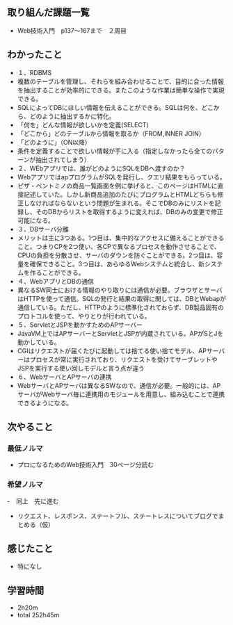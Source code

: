 ## 取り組んだ課題一覧
- Web技術入門　p137〜167まで　２周目
## わかったこと
- １、RDBMS
- 複数のテーブルを管理し、それらを組み合わせることで、目的に合った情報を抽出することが効率的にできる。またこのような作業は簡単な操作で実現できる。
- SQLによってDBにほしい情報を伝えることができる。SQLは何を、どこから、どのように抽出するかに特化。
- 「何を」どんな情報が欲しいかを定義(SELECT)
- 「どこから」どのテーブルから情報を取るか（FROM,INNER JOIN）
- 「どのように」（ON以降）
- 条件を定義することで欲しい情報が手に入る（指定しなかったら全てのパターンが抽出されてしまう）
- ２、WEbアプリでは、誰がどのようにSQLをDBへ渡すのか？
- WebアプリではapプログラムがSQLを発行し、クエリ結果をもらっている。
- ピザ・ペントミノの商品一覧画面を例に挙げると、このページはHTMLに直接記述していた。しかし新商品追加のたびにプログラムとHTMLどちらも修正しなければならないという問題が生まれる。そこでDBのみにリストを記録し、そのDBからリストを取得するように変えれば、DBのみの変更で修正可能になる。
- ３、DBサーバ分離
- メリットは主に3つある。1つ目は、集中的なアクセスに備えることができること。つまりCPを2つ使い、各CPで異なるプロセスを動作させることで、CPUの負担を分散させ、サーバのダウンを防ぐことができる。2つ目は、容量を確保できること。3つ目は、あらゆるWebシステムと統合し、新システムを作ることができる。
- ４、WebアプリとDBの通信
- 異なるSW同士における情報のやり取りには通信が必要。ブラウザとサーバはHTTPを使って通信。SQLの発行と結果の取得に関しては、DBとWebapが通信している。ただし、HTTPのように標準化されておらず、DB製品固有のプロトコルを使って、やりとりが行われている。
- ５、ServletとJSPを動かすためのAPサーバー
- JavaVM上ではAPサーバーとServletとJSPが内蔵されている。APがSとJを動かしている。
- CGIはリクエストが届くたびに起動しては捨てる使い捨てモデル、APサーバーはプロセスが常に実行されており、リクエストを受けてサーブレットやJSPを実行する使い回しモデルと言う点が違う
- ６、WebサーバとAPサーバの連携
- WebサーバとAPサーバは異なるSWなので、通信が必要。一般的には、APサーバがWebサーバ毎に連携用のモジュールを用意し、組み込むことで連携できるようになる。
## 次やること
### 最低ノルマ
- プロになるためのWeb技術入門　30ページ分読む
### 希望ノルマ
-　同上　先に進む
- リクエスト、レスポンス、ステートフル、ステートレスについてブログでまとめる（仮）
## 感じたこと
- 特になし
## 学習時間
- 2h20m
- total 252h45m
